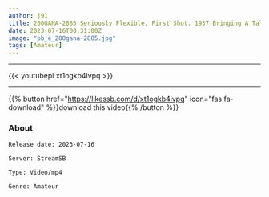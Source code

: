 ```yaml
---
author: j91
title: 200GANA-2885 Seriously Flexible, First Shot. 1937 Bringing A Tall JD Back From A Part-Time Job Walking With A Can Of Beer In One Hand To A Hotel As An Interview! They Say Things Like, “H, You Don’t Seem To Be Very Good At It.” Suddenly Become Obedient And Start Panting! It’s Cute To Be Obedient Without Being Cummed, Right? After That, Enjoy The Beautiful Legs That Are Smooth And Slender …
date: 2023-07-16T00:31:00Z
image: "pb_e_200gana-2885.jpg"
tags: [Amateur]
---
```

___

{{< youtubepl xt1ogkb4ivpq >}}
___

{{% button href="https://likessb.com/d/xt1ogkb4ivpq" icon="fas fa-download" %}}download this video{{% /button %}}
### About

`Release date: 2023-07-16`

`Server: StreamSB`

`Type: Video/mp4`

`Genre:	Amateur`